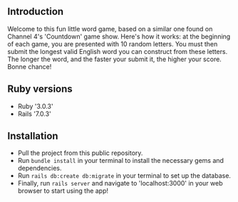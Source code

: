 ## Introduction
Welcome to this fun little word game, based on a similar one found on Channel 4's 'Countdown' game show. Here's how it works: at the beginning of each game, you are presented with 10 random letters. You must then submit the longest valid English word you can construct from these letters. The longer the word, and the faster your submit it, the higher your score. Bonne chance!

## Ruby versions
- Ruby '3.0.3'
- Rails '7.0.3'

## Installation
- Pull the project from this public repository.
- Run `bundle install` in your terminal to install the necessary gems and dependencies.
- Run `rails db:create db:migrate` in your terminal to set up the database.
- Finally, run `rails server` and navigate to 'localhost:3000' in your web browser to start using the app!
